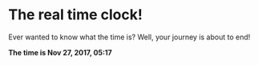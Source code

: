 # The real time clock!

Ever wanted to know what the time is? Well, your journey is about to end!

**The time is Nov 27, 2017, 05:17**